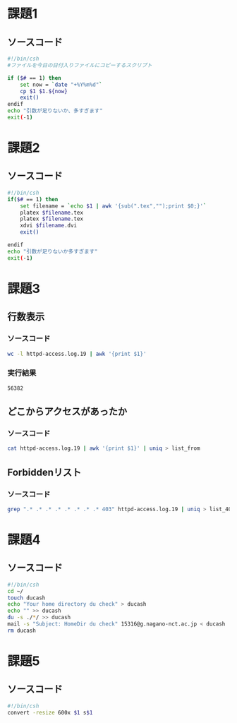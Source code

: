 # 課題1
## ソースコード
```sh
#!/bin/csh
#ファイルを今日の日付入りファイルにコピーするスクリプト

if ($# == 1) then
    set now = `date "+%Y%m%d"`
    cp $1 $1.${now}
    exit()
endif
echo "引数が足りないか、多すぎます"
exit(-1)
```

# 課題2
## ソースコード
```sh
#!/bin/csh
if($# == 1) then
    set filename = `echo $1 | awk '{sub(".tex","");print $0;}'`
    platex $filename.tex
    platex $filename.tex
    xdvi $filename.dvi
    exit()

endif
echo "引数が足りないか多すぎます"
exit(-1)
```

# 課題3
## 行数表示
### ソースコード
```sh
wc -l httpd-access.log.19 | awk '{print $1}'
```
### 実行結果
```
56382
```

## どこからアクセスがあったか
### ソースコード
```sh
cat httpd-access.log.19 | awk '{print $1}' | uniq > list_from
```

## Forbiddenリスト
### ソースコード
```sh
grep ".* .* .* .* .* .* .* .* 403" httpd-access.log.19 | uniq > list_403
```

# 課題4
## ソースコード
```sh
#!/bin/csh
cd ~/
touch ducash
echo "Your home directory du check" > ducash
echo "" >> ducash
du -s ./*/ >> ducash
mail -s "Subject: HomeDir du check" 15316@g.nagano-nct.ac.jp < ducash
rm ducash
```

# 課題5
## ソースコード
```sh
#!/bin/csh
convert -resize 600x $1 s$1
```